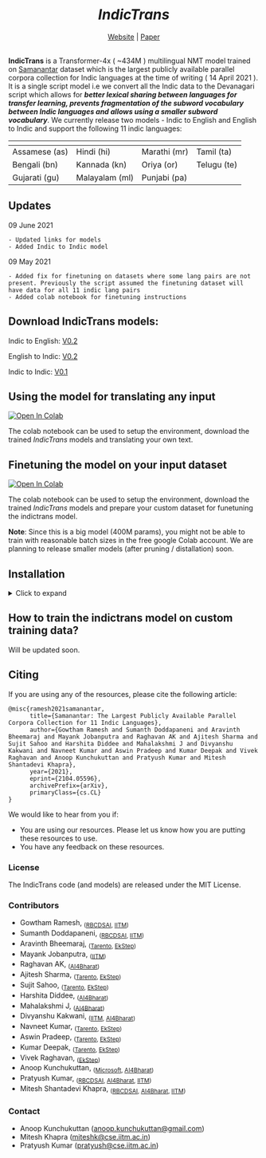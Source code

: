<div align="center">
	<h1><b><i>IndicTrans</i></b></h1>
	<a href="http://indicnlp.ai4bharat.org/samanantar">Website</a> | 
	<a href="https://arxiv.org/abs/2104.05596">Paper</a><br><br>
</div>

**IndicTrans** is a Transformer-4x ( ~434M ) multilingual NMT model trained on [Samanantar](https://indicnlp.ai4bharat.org/samanantar) dataset which is the largest publicly available parallel corpora collection for Indic languages at the time of writing ( 14 April 2021 ). It is a single script model i.e we convert all the Indic data to the Devanagari script which allows for ***better lexical sharing between languages for transfer learning, prevents fragmentation of the subword vocabulary between Indic languages and allows using a smaller subword vocabulary***. We currently release two models - Indic to English and English to Indic and support the following 11 indic languages: 

| <!-- -->  | <!-- --> | <!-- --> | <!-- --> |
| ------------- | ------------- | ------------- | ------------- |
| Assamese (as)  | Hindi (hi) | Marathi (mr) | Tamil (ta)|
| Bengali (bn) | Kannada (kn)| Oriya (or) | Telugu (te)|
| Gujarati (gu) | Malayalam (ml) | Punjabi (pa) |


## Updates

09 June 2021
```
- Updated links for models
- Added Indic to Indic model
```

09 May 2021
```
- Added fix for finetuning on datasets where some lang pairs are not present. Previously the script assumed the finetuning dataset will have data for all 11 indic lang pairs
- Added colab notebook for finetuning instructions
```


## Download IndicTrans models:

Indic to English: [V0.2](https://storage.googleapis.com/samanantar-public/V0.2/models/indic-en.zip)

English to Indic: [V0.2](https://storage.googleapis.com/samanantar-public/V0.2/models/en-indic.zip)

Indic to Indic:   [V0.1](https://storage.googleapis.com/samanantar-public/models/m2m.zip)


## Using the model for translating any input

[![Open In Colab](https://colab.research.google.com/assets/colab-badge.svg)](https://colab.research.google.com/github/AI4Bharat/indicTrans/blob/main/indictrans_fairseq_inference.ipynb)

The colab notebook can be used to setup the environment, download the trained _IndicTrans_ models and translating your own text.

## Finetuning the model on your input dataset

[![Open In Colab](https://colab.research.google.com/assets/colab-badge.svg)](https://colab.research.google.com/github/AI4Bharat/indicTrans/blob/main/indicTrans_Finetuning.ipynb)

The colab notebook can be used to setup the environment, download the trained _IndicTrans_ models and prepare your custom dataset for funetuning the indictrans model.

**Note**: Since this is a big model (400M params), you might not be able to train with reasonable batch sizes in the free google Colab account. We are planning to release smaller models (after pruning / distallation) soon.


## Installation
<details><summary>Click to expand </summary>

```bash
cd indicTrans
git clone https://github.com/anoopkunchukuttan/indic_nlp_library.git
git clone https://github.com/anoopkunchukuttan/indic_nlp_resources.git
git clone https://github.com/rsennrich/subword-nmt.git
# install required libraries
pip install sacremoses pandas mock sacrebleu tensorboardX pyarrow indic-nlp-library

# Install fairseq from source
git clone https://github.com/pytorch/fairseq.git
cd fairseq
pip install --editable ./

```
</details>

## How to train the indictrans model on custom training data?

Will be updated soon.


## Citing

If you are using any of the resources, please cite the following article:
```
@misc{ramesh2021samanantar,
      title={Samanantar: The Largest Publicly Available Parallel Corpora Collection for 11 Indic Languages}, 
      author={Gowtham Ramesh and Sumanth Doddapaneni and Aravinth Bheemaraj and Mayank Jobanputra and Raghavan AK and Ajitesh Sharma and Sujit Sahoo and Harshita Diddee and Mahalakshmi J and Divyanshu Kakwani and Navneet Kumar and Aswin Pradeep and Kumar Deepak and Vivek Raghavan and Anoop Kunchukuttan and Pratyush Kumar and Mitesh Shantadevi Khapra},
      year={2021},
      eprint={2104.05596},
      archivePrefix={arXiv},
      primaryClass={cs.CL}
}
```

We would like to hear from you if:

- You are using our resources. Please let us know how you are putting these resources to use.
- You have any feedback on these resources.



### License

The IndicTrans code (and models) are released under the MIT License.


### Contributors

- Gowtham Ramesh, <sub>([RBCDSAI](https://rbcdsai.iitm.ac.in), [IITM](https://www.iitm.ac.in))</sub>
- Sumanth Doddapaneni, <sub>([RBCDSAI](https://rbcdsai.iitm.ac.in), [IITM](https://www.iitm.ac.in))</sub>
- Aravinth Bheemaraj, <sub>([Tarento](https://www.linkedin.com/company/tarento-group/), [EkStep](https://ekstep.in))</sub>
- Mayank Jobanputra, <sub>([IITM](https://www.iitm.ac.in))</sub>
- Raghavan AK, <sub>([AI4Bharat](https://ai4bharat.org))</sub>
- Ajitesh Sharma, <sub>([Tarento](https://www.linkedin.com/company/tarento-group/), [EkStep](https://ekstep.in))</sub>
- Sujit Sahoo, <sub>([Tarento](https://www.linkedin.com/company/tarento-group/), [EkStep](https://ekstep.in))</sub>
- Harshita Diddee, <sub>([AI4Bharat](https://ai4bharat.org))</sub>
- Mahalakshmi J, <sub>([AI4Bharat](https://ai4bharat.org))</sub>
- Divyanshu Kakwani, <sub>([IITM](https://www.iitm.ac.in), [AI4Bharat](https://ai4bharat.org))</sub>
- Navneet Kumar, <sub>([Tarento](https://www.linkedin.com/company/tarento-group/), [EkStep](https://ekstep.in))</sub>
- Aswin Pradeep, <sub>([Tarento](https://www.linkedin.com/company/tarento-group/), [EkStep](https://ekstep.in))</sub>
- Kumar Deepak, <sub>([Tarento](https://www.linkedin.com/company/tarento-group/), [EkStep](https://ekstep.in))</sub>
- Vivek Raghavan, <sub>([EkStep](https://ekstep.in))</sub>
- Anoop Kunchukuttan, <sub>([Microsoft](https://www.microsoft.com/en-in/), [AI4Bharat](https://ai4bharat.org))</sub>
- Pratyush Kumar, <sub>([RBCDSAI](https://rbcdsai.iitm.ac.in), [AI4Bharat](https://ai4bharat.org), [IITM](https://www.iitm.ac.in))</sub>
- Mitesh Shantadevi Khapra, <sub>([RBCDSAI](https://rbcdsai.iitm.ac.in), [AI4Bharat](https://ai4bharat.org), [IITM](https://www.iitm.ac.in))</sub>



### Contact

- Anoop Kunchukuttan ([anoop.kunchukuttan@gmail.com](mailto:anoop.kunchukuttan@gmail.com))
- Mitesh Khapra ([miteshk@cse.iitm.ac.in](mailto:miteshk@cse.iitm.ac.in))
- Pratyush Kumar ([pratyush@cse.iitm.ac.in](mailto:pratyush@cse.iitm.ac.in))
